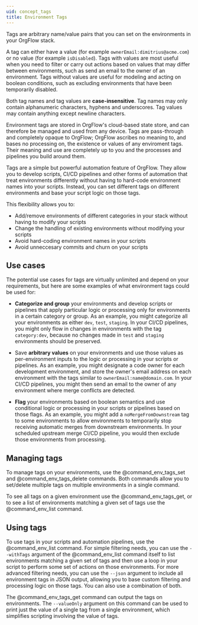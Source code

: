 ```yaml
---
uid: concept_tags
title: Environment Tags
---
```


Tags are arbitrary name/value pairs that you can set on the environments in your OrgFlow stack.

A tag can either have a value (for example `ownerEmail:dimitrius@acme.com`) or no value (for example `isDisabled`). Tags with values are most useful when you need to filter or carry out actions based on values that may differ between environments, such as send an email to the owner of an environment. Tags without values are useful for modeling and acting on boolean conditions, such as excluding environments that have been temporarily disabled.

Both tag names and tag values are **case-insensitive**. Tag names may only contain alphanumeric characters, hyphens and underscores. Tag values may contain anything except newline characters.

Environment tags are stored in OrgFlow's cloud-based state store, and can therefore be managed and used from any device. Tags are pass-through and completely opaque to OrgFlow; OrgFlow ascribes no meaning to, and bases no processing on, the existence or values of any enviroment tags. Their meaning and use are completely up to you and the processes and pipelines you build around them.

Tags are a simple but powerful automation feature of OrgFlow. They allow you to develop scripts, CI/CD pipelines and other forms of automation that treat environments differently without having to hard-code environment names into your scripts. Instead, you can set different tags on different environments and base your script logic on those tags.

This flexibility allows you to:

- Add/remove environments of different categories in your stack without having to modify your scripts
- Change the handling of existing environments without modifying your scripts
- Avoid hard-coding environment names in your scripts
- Avoid unneccesary commits and churn on your scripts

## Use cases

The potential use cases for tags are virtually unlimited and depend on your requirements, but here are some examples of what environment tags could be used for:

- **Categorize and group** your environments and develop scripts or pipelines that apply particular logic or processing only for environments in a certain category or group. As an example, you might categorize all your environments as either `dev`, `test`, `staging`. In your CI/CD pipelines, you might only flow in changes in environments with the tag `category:dev`, because no changes made in `test` and `staging` environments should be preserved.

- Save **arbitrary values** on your environments and use those values as per-environment inputs to the logic or processing in your scripts or pipelines. As an example, you might designate a code owner for each development environment, and store the owner's email address on each environment with the tags similar to `ownerEmail:name@domain.com`. In your CI/CD pipelines, you might then send an email to the owner of any environment where merge conflicts are detected.

- **Flag** your environments based on boolean semantics and use conditional logic or processing in your scripts or pipelines based on those flags. As an example, you might add a `noMergeFromDownstream` tag to some environments to allow environments to temporarily stop receiving automatic merges from downstream environments. In your scheduled upstream merge CI/CD pipeline, you would then exclude those environments from processing.

## Managing tags

To manage tags on your environments, use the @command_env_tags_set and @command_env_tags_delete commands. Both commands allow you to set/delete multiple tags on multiple environments in a single command.

To see all tags on a given environment use the @command_env_tags_get, or to see a list of environments matching a given set of tags use the @command_env_list command.

## Using tags

To use tags in your scripts and automation pipelines, use the @command_env_list command. For simple filtering needs, you can use the `--withTags` argument of the @command_env_list command itself to list environments matching a given set of tags and then use a loop in your script to perform some set of actions on those environments. For more advanced filtering needs, you can use the `--json` argument to include all environment tags in JSON output, allowing you to base custom filtering and processing logic on those tags. You can also use a combination of both.

The @command_env_tags_get command can output the tags on environments. The `--valueOnly` argument on this command can be used to print just the value of a single tag from a single environment, which simplifies scripting involving the value of tags.
